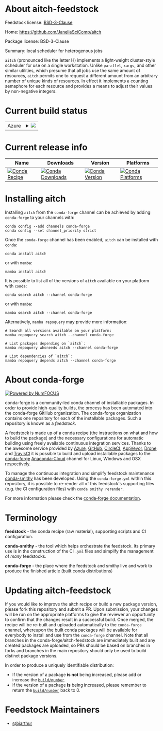 About aitch-feedstock
=====================

Feedstock license: [BSD-3-Clause](https://github.com/conda-forge/aitch-feedstock/blob/main/LICENSE.txt)

Home: https://github.com/JaneliaSciComp/aitch

Package license: BSD-3-Clause

Summary: local scheduler for heterogenous jobs

`aitch` (pronounced like the letter H) implements a light-weight
cluster-style scheduler for use on a single workstation. Unlike `parallel`,
`xargs`, and other similar utilities, which presume that all jobs use
the same amount of resources, `aitch` permits one to request a different
amount from an arbitrary number of unique kinds of resources. In effect
it implements a counting semaphore for each resource and provides a
means to adjust their values by non-negative integers.


Current build status
====================


<table>
    
  <tr>
    <td>Azure</td>
    <td>
      <details>
        <summary>
          <a href="https://dev.azure.com/conda-forge/feedstock-builds/_build/latest?definitionId=19512&branchName=main">
            <img src="https://dev.azure.com/conda-forge/feedstock-builds/_apis/build/status/aitch-feedstock?branchName=main">
          </a>
        </summary>
        <table>
          <thead><tr><th>Variant</th><th>Status</th></tr></thead>
          <tbody><tr>
              <td>linux_64</td>
              <td>
                <a href="https://dev.azure.com/conda-forge/feedstock-builds/_build/latest?definitionId=19512&branchName=main">
                  <img src="https://dev.azure.com/conda-forge/feedstock-builds/_apis/build/status/aitch-feedstock?branchName=main&jobName=linux&configuration=linux%20linux_64_" alt="variant">
                </a>
              </td>
            </tr><tr>
              <td>osx_64</td>
              <td>
                <a href="https://dev.azure.com/conda-forge/feedstock-builds/_build/latest?definitionId=19512&branchName=main">
                  <img src="https://dev.azure.com/conda-forge/feedstock-builds/_apis/build/status/aitch-feedstock?branchName=main&jobName=osx&configuration=osx%20osx_64_" alt="variant">
                </a>
              </td>
            </tr><tr>
              <td>osx_arm64</td>
              <td>
                <a href="https://dev.azure.com/conda-forge/feedstock-builds/_build/latest?definitionId=19512&branchName=main">
                  <img src="https://dev.azure.com/conda-forge/feedstock-builds/_apis/build/status/aitch-feedstock?branchName=main&jobName=osx&configuration=osx%20osx_arm64_" alt="variant">
                </a>
              </td>
            </tr><tr>
              <td>win_64</td>
              <td>
                <a href="https://dev.azure.com/conda-forge/feedstock-builds/_build/latest?definitionId=19512&branchName=main">
                  <img src="https://dev.azure.com/conda-forge/feedstock-builds/_apis/build/status/aitch-feedstock?branchName=main&jobName=win&configuration=win%20win_64_" alt="variant">
                </a>
              </td>
            </tr>
          </tbody>
        </table>
      </details>
    </td>
  </tr>
</table>

Current release info
====================

| Name | Downloads | Version | Platforms |
| --- | --- | --- | --- |
| [![Conda Recipe](https://img.shields.io/badge/recipe-aitch-green.svg)](https://anaconda.org/conda-forge/aitch) | [![Conda Downloads](https://img.shields.io/conda/dn/conda-forge/aitch.svg)](https://anaconda.org/conda-forge/aitch) | [![Conda Version](https://img.shields.io/conda/vn/conda-forge/aitch.svg)](https://anaconda.org/conda-forge/aitch) | [![Conda Platforms](https://img.shields.io/conda/pn/conda-forge/aitch.svg)](https://anaconda.org/conda-forge/aitch) |

Installing aitch
================

Installing `aitch` from the `conda-forge` channel can be achieved by adding `conda-forge` to your channels with:

```
conda config --add channels conda-forge
conda config --set channel_priority strict
```

Once the `conda-forge` channel has been enabled, `aitch` can be installed with `conda`:

```
conda install aitch
```

or with `mamba`:

```
mamba install aitch
```

It is possible to list all of the versions of `aitch` available on your platform with `conda`:

```
conda search aitch --channel conda-forge
```

or with `mamba`:

```
mamba search aitch --channel conda-forge
```

Alternatively, `mamba repoquery` may provide more information:

```
# Search all versions available on your platform:
mamba repoquery search aitch --channel conda-forge

# List packages depending on `aitch`:
mamba repoquery whoneeds aitch --channel conda-forge

# List dependencies of `aitch`:
mamba repoquery depends aitch --channel conda-forge
```


About conda-forge
=================

[![Powered by
NumFOCUS](https://img.shields.io/badge/powered%20by-NumFOCUS-orange.svg?style=flat&colorA=E1523D&colorB=007D8A)](https://numfocus.org)

conda-forge is a community-led conda channel of installable packages.
In order to provide high-quality builds, the process has been automated into the
conda-forge GitHub organization. The conda-forge organization contains one repository
for each of the installable packages. Such a repository is known as a *feedstock*.

A feedstock is made up of a conda recipe (the instructions on what and how to build
the package) and the necessary configurations for automatic building using freely
available continuous integration services. Thanks to the awesome service provided by
[Azure](https://azure.microsoft.com/en-us/services/devops/), [GitHub](https://github.com/),
[CircleCI](https://circleci.com/), [AppVeyor](https://www.appveyor.com/),
[Drone](https://cloud.drone.io/welcome), and [TravisCI](https://travis-ci.com/)
it is possible to build and upload installable packages to the
[conda-forge](https://anaconda.org/conda-forge) [Anaconda-Cloud](https://anaconda.org/)
channel for Linux, Windows and OSX respectively.

To manage the continuous integration and simplify feedstock maintenance
[conda-smithy](https://github.com/conda-forge/conda-smithy) has been developed.
Using the ``conda-forge.yml`` within this repository, it is possible to re-render all of
this feedstock's supporting files (e.g. the CI configuration files) with ``conda smithy rerender``.

For more information please check the [conda-forge documentation](https://conda-forge.org/docs/).

Terminology
===========

**feedstock** - the conda recipe (raw material), supporting scripts and CI configuration.

**conda-smithy** - the tool which helps orchestrate the feedstock.
                   Its primary use is in the construction of the CI ``.yml`` files
                   and simplify the management of *many* feedstocks.

**conda-forge** - the place where the feedstock and smithy live and work to
                  produce the finished article (built conda distributions)


Updating aitch-feedstock
========================

If you would like to improve the aitch recipe or build a new
package version, please fork this repository and submit a PR. Upon submission,
your changes will be run on the appropriate platforms to give the reviewer an
opportunity to confirm that the changes result in a successful build. Once
merged, the recipe will be re-built and uploaded automatically to the
`conda-forge` channel, whereupon the built conda packages will be available for
everybody to install and use from the `conda-forge` channel.
Note that all branches in the conda-forge/aitch-feedstock are
immediately built and any created packages are uploaded, so PRs should be based
on branches in forks and branches in the main repository should only be used to
build distinct package versions.

In order to produce a uniquely identifiable distribution:
 * If the version of a package **is not** being increased, please add or increase
   the [``build/number``](https://docs.conda.io/projects/conda-build/en/latest/resources/define-metadata.html#build-number-and-string).
 * If the version of a package **is** being increased, please remember to return
   the [``build/number``](https://docs.conda.io/projects/conda-build/en/latest/resources/define-metadata.html#build-number-and-string)
   back to 0.

Feedstock Maintainers
=====================

* [@bjarthur](https://github.com/bjarthur/)

